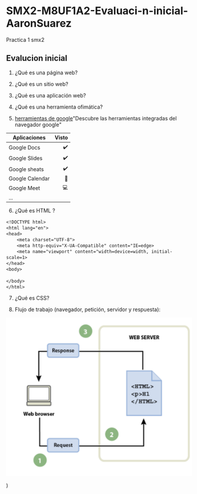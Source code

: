 # SMX2-M8UF1A2-Evaluaci-n-inicial-AaronSuarez
Practica 1 smx2

## Evalucion inicial

1. ¿Qué es una página web?

2. ¿Qué es un sitio web?

3. ¿Qué es una aplicación web?

4. ¿Qué es una herramienta ofimática?   

5. [herramientas de google](https://www.google.com/intl/es-419/chrome/browser-tools/)"Descubre las herramientas integradas del navegador google"

|Aplicaciones  |Visto |
|----------|----------:|
|Google Docs |✔️|
|Google Slides |✔️|
|Google sheats |✔️|
|Google Calendar |📅|
|Google Meet |💻|
|... | |...|

6. ¿Qué es HTML ?

``` 
<!DOCTYPE html>
<html lang="en">
<head>
    <meta charset="UTF-8">
    <meta http-equiv="X-UA-Compatible" content="IE=edge>
    <meta name="viewport" content="width=device=width, initial-scale=1>
</head>
<body>

</body>
</html>
```

7. ¿Qué es CSS?

8. Flujo de trabajo (navegador, petición, servidor y respuesta):

![U+200E](https://github.com/aaron-szz/SMX2-M8UF1A2-Evaluaci-n-inicial-AaronSuarez/blob/main/Captura%20de%20pantalla%202023-09-29%20160450.png "imagen")































)